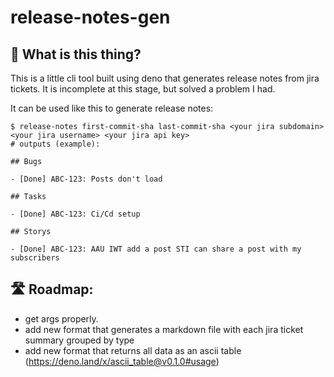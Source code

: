 # release-notes-gen

## 🤔 What is this thing?

This is a little cli tool built using deno that generates release notes from jira tickets.
It is incomplete at this stage, but solved a problem I had.

It can be used like this to generate release notes:

```
$ release-notes first-commit-sha last-commit-sha <your jira subdomain> <your jira username> <your jira api key>
# outputs (example):

## Bugs

- [Done] ABC-123: Posts don't load

## Tasks

- [Done] ABC-123: Ci/Cd setup

## Storys

- [Done] ABC-123: AAU IWT add a post STI can share a post with my subscribers

```

## 🛣️ Roadmap:

- get args properly.
- add new format that generates a markdown file with each jira ticket summary grouped by type
- add new format that returns all data as an ascii table (https://deno.land/x/ascii_table@v0.1.0#usage)
